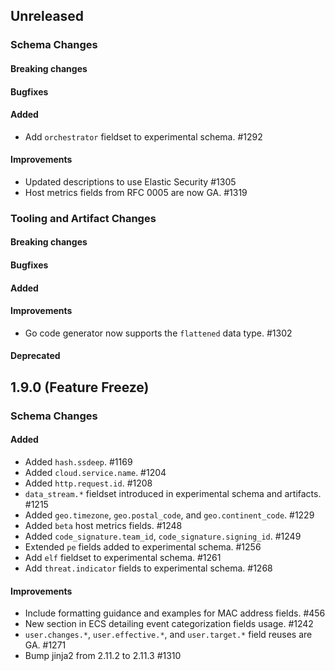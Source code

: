 <!-- When adding an entry to the Changelog:

- Please follow the Keep a Changelog: http://keepachangelog.com/ guidelines.
- Please insert your changelog line ordered by PR ID.
- Make sure you add your entry to the correct section (schema or tooling).

Thanks, you're awesome :-) -->

## Unreleased

### Schema Changes

#### Breaking changes

#### Bugfixes

#### Added

* Add `orchestrator` fieldset to experimental schema. #1292

#### Improvements

* Updated descriptions to use Elastic Security #1305
* Host metrics fields from RFC 0005 are now GA. #1319

### Tooling and Artifact Changes

#### Breaking changes

#### Bugfixes

#### Added

#### Improvements

* Go code generator now supports the `flattened` data type. #1302

#### Deprecated


## 1.9.0 (Feature Freeze)

### Schema Changes

#### Added

* Added `hash.ssdeep`. #1169
* Added `cloud.service.name`. #1204
* Added `http.request.id`. #1208
* `data_stream.*` fieldset introduced in experimental schema and artifacts. #1215
* Added `geo.timezone`, `geo.postal_code`, and `geo.continent_code`. #1229
* Added `beta` host metrics fields. #1248
* Added `code_signature.team_id`, `code_signature.signing_id`. #1249
* Extended `pe` fields added to experimental schema. #1256
* Add `elf` fieldset to experimental schema. #1261
* Add `threat.indicator` fields to experimental schema. #1268

#### Improvements

* Include formatting guidance and examples for MAC address fields. #456
* New section in ECS detailing event categorization fields usage. #1242
* `user.changes.*`, `user.effective.*`, and `user.target.*` field reuses are GA. #1271
* Bump jinja2 from 2.11.2 to 2.11.3 #1310

<!-- All empty sections:

## Unreleased

### Schema Changes
### Tooling and Artifact Changes

#### Breaking changes

#### Bugfixes

#### Added

#### Improvements

#### Deprecated

-->
